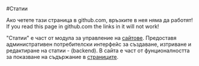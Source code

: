 #Статии

 <div class="ui modal hidden">
  Ако четете тази страница в github.com, връзките в нея няма да работят!
  If you read this page in github.com the links in it will not work!
</div>


"Статии" е част от модула за управление на [сайтове]. Предоставя административен потребителски интерфейс за създаване, изтриване и редактиране на статии - (backend). В сайта е част от фунционалността за показване на съдържание в [страниците]. 


[сайтове]:/help/bg/cms.md
[страниците]:/help/bg/pages.md